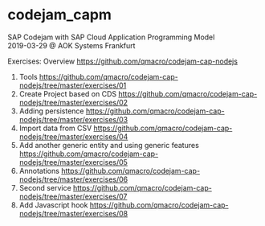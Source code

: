 # codejam_capm
SAP Codejam with SAP Cloud Application Programming Model\
2019-03-29 @ AOK Systems Frankfurt

Exercises: 
Overview https://github.com/qmacro/codejam-cap-nodejs  
1. Tools https://github.com/qmacro/codejam-cap-nodejs/tree/master/exercises/01  
2. Create Project based on CDS https://github.com/qmacro/codejam-cap-nodejs/tree/master/exercises/02  
3. Adding persistence https://github.com/qmacro/codejam-cap-nodejs/tree/master/exercises/03  
4. Import data from CSV https://github.com/qmacro/codejam-cap-nodejs/tree/master/exercises/04  
5. Add another generic entity and using generic features https://github.com/qmacro/codejam-cap-nodejs/tree/master/exercises/05  
6. Annotations https://github.com/qmacro/codejam-cap-nodejs/tree/master/exercises/06  
7. Second service https://github.com/qmacro/codejam-cap-nodejs/tree/master/exercises/07  
8. Add Javascript hook https://github.com/qmacro/codejam-cap-nodejs/tree/master/exercises/08  
